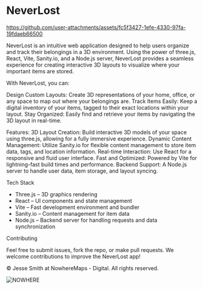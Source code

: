 # NeverLost

https://github.com/user-attachments/assets/fc5f3427-1efe-4330-97fa-19fdaeb66500

NeverLost is an intuitive web application designed to help users organize and track their belongings in a 3D environment. Using the power of three.js, React, Vite, Sanity.io, and a Node.js server, NeverLost provides a seamless experience for creating interactive 3D layouts to visualize where your important items are stored.

With NeverLost, you can:

Design Custom Layouts: Create 3D representations of your home, office, or any space to map out where your belongings are.
Track Items Easily: Keep a digital inventory of your items, tagged to their exact locations within your layout.
Stay Organized: Easily find and retrieve your items by navigating the 3D layout in real-time.

Features:
3D Layout Creation: Build interactive 3D models of your space using three.js, allowing for a fully immersive experience.
Dynamic Content Management: Utilize Sanity.io for flexible content management to store item data, tags, and location information.
Real-time Interaction: Use React for a responsive and fluid user interface.
Fast and Optimized: Powered by Vite for lightning-fast build times and performance.
Backend Support: A Node.js server to handle user data, item storage, and layout syncing.


Tech Stack
- Three.js – 3D graphics rendering
- React – UI components and state management
- Vite – Fast development environment and bundler
- Sanity.io – Content management for item data
- Node.js – Backend server for handling requests and data synchronization

Contributing

Feel free to submit issues, fork the repo, or make pull requests. We welcome contributions to improve the NeverLost app!

:copyright: Jesse Smith at NowhereMaps - Digital. All rights reserved. 

![NOWHERE](https://github.com/user-attachments/assets/bdd0444d-2b2f-4f04-b0d8-5825740e9ff3)


